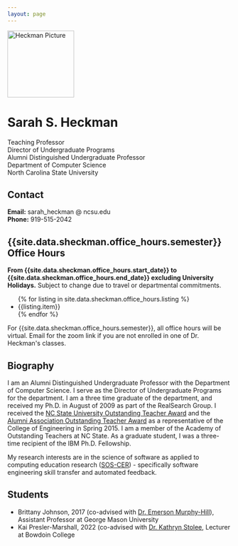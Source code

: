 ```yaml
---
layout: page
---
```

<img class="profilepic" src="../assets/images/2017_Heckman_Small.jpg" width="150px"  alt="Heckman Picture"/>

# Sarah S. Heckman

Teaching Professor<br/>
Director of Undergraduate Programs<br/>
Alumni Distinguished Undergraduate Professor<br/>
Department of Computer Science<br/>
North Carolina State University

## Contact

**Email:** sarah_heckman @ ncsu.edu<br/>
**Phone:** 919-515-2042

## {{site.data.sheckman.office_hours.semester}} Office Hours
**From {{site.data.sheckman.office_hours.start_date}} to {{site.data.sheckman.office_hours.end_date}} excluding University Holidays.**  Subject to change due to travel or departmental commitments.

<ul>
{% for listing in site.data.sheckman.office_hours.listing %}
  <li>{{listing.item}}</li>
{% endfor %}
</ul>

For {{site.data.sheckman.office_hours.semester}}, all office hours will be virtual.  Email for the zoom link if you are not enrolled in one of Dr. Heckman's classes.



## Biography
I am an Alumni Distinguished Undergraduate Professor with the Department of Computer Science. I serve as the Director of Undergraduate Programs for the department. I am a three time graduate of the department, and received my Ph.D. in August of 2009 as part of the RealSearch Group. I received the [NC State University Outstanding Teacher Award](http://www.csc.ncsu.edu/news/1740) and the [Alumni Association Outstanding Teacher Award](http://www.alumni.ncsu.edu/s/1209/interior-hybrid-2col-min.aspx?sid=1209&gid=1&pgid=779) as a representative of the College of Engineering in Spring 2015. I am a member of the Academy of Outstanding Teachers at NC State. As a graduate student, I was a three-time recipient of the IBM Ph.D. Fellowship.

My research interests are in the science of software as applied to computing education research ([SOS-CER](https://sos-cer.github.io/)) - specifically software engineering skill transfer and automated feedback. 

## Students

* Brittany Johnson, 2017 (co-advised with [Dr. Emerson Murphy-Hill](https://people.engr.ncsu.edu/ermurph3/)), Assistant Professor at George Mason University
* Kai Presler-Marshall, 2022 (co-advised with [Dr. Kathryn Stolee](http://kstolee.github.io/), Lecturer at Bowdoin College


